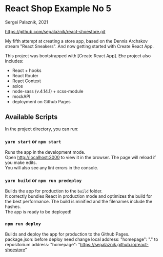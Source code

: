 # React Shop Example No 5

Sergei Palaznik, 2021

https://github.com/sepalaznik/react-shoestore.git

My fifth attempt at creating a store app, based on the Dennis Archakov stream "React Sneakers".
And now getting started with Create React App.

This project was bootstrapped with [Create React App].
Еhe project also includes:
- React + hooks
- React Router
- React Context
- axios
- node-sass (v.4.14.1) + scss-module
- mockAPI
- deployment on Github Pages

## Available Scripts
In the project directory, you can run:

### `yarn start` or `npm start`
Runs the app in the development mode.\
Open [http://localhost:3000](http://localhost:3000) to view it in the browser.
The page will reload if you make edits.\
You will also see any lint errors in the console.

### `yarn build` or `npm run predeploy`
Builds the app for production to the `build` folder.\
It correctly bundles React in production mode and optimizes the build for the best performance.
The build is minified and the filenames include the hashes.\
The app is ready to be deployed!

### `npm run deploy`
Builds and deploy the app for production to the Github Pages.\
package.json: before deploy need change local address:
  "homepage": "."
to repositorium address:
  "homepage": "https://sepalaznik.github.io/react-shoestore"